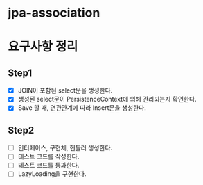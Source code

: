 # jpa-association

# 요구사항 정리
## Step1
- [x] JOIN이 포함된 select문을 생성한다.
- [x] 생성된 select문이 PersistenceContext에 의해 관리되는지 확인한다.
- [x] Save 할 때, 연관관계에 따라 Insert문을 생성한다.

## Step2
- [ ] 인터페이스, 구현체, 핸들러 생성한다.
- [ ] 테스트 코드를 작성한다.
- [ ] 테스트 코드를 통과한다.
- [ ] LazyLoading을 구현한다.
